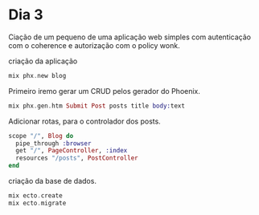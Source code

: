 # Dia 3

Ciação de um pequeno de uma aplicação web simples com autenticação com o coherence e autorização com o policy wonk.

criação da aplicação

```elixir
mix phx.new blog
```

Primeiro iremo gerar um CRUD pelos gerador do Phoenix.

```elixir
mix phx.gen.htm Submit Post posts title body:text
```

Adicionar rotas, para o controlador dos posts.

```elixir
scope "/", Blog do
  pipe_through :browser
  get "/", PageController, :index
  resources "/posts", PostController
end
```

criação da base de dados.

```elixir
mix ecto.create
mix ecto.migrate
```